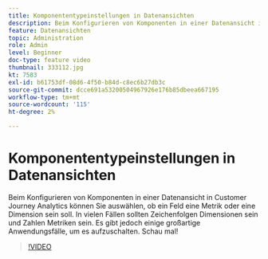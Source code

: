 ```yaml
---
title: Komponententypeinstellungen in Datenansichten
description: Beim Konfigurieren von Komponenten in einer Datenansicht in Customer Journey Analytics können Sie auswählen, ob ein Feld eine Metrik oder eine Dimension sein soll. In vielen Fällen sollten Zeichenfolgen Dimensionen sein und Zahlen Metriken sein. Es gibt jedoch einige großartige Anwendungsfälle, um es aufzuschalten. Schau mal!
feature: Datenansichten
topic: Administration
role: Admin
level: Beginner
doc-type: feature video
thumbnail: 333112.jpg
kt: 7583
exl-id: b61753df-08d6-4f50-b84d-c8ec6b27db3c
source-git-commit: dcce691a53200504967926e176b85dbeea667195
workflow-type: tm+mt
source-wordcount: '115'
ht-degree: 2%

---
```


# Komponententypeinstellungen in Datenansichten

Beim Konfigurieren von Komponenten in einer Datenansicht in Customer Journey Analytics können Sie auswählen, ob ein Feld eine Metrik oder eine Dimension sein soll. In vielen Fällen sollten Zeichenfolgen Dimensionen sein und Zahlen Metriken sein. Es gibt jedoch einige großartige Anwendungsfälle, um es aufzuschalten. Schau mal!

>[!VIDEO](https://video.tv.adobe.com/v/333112/?quality=12&learn=on)
